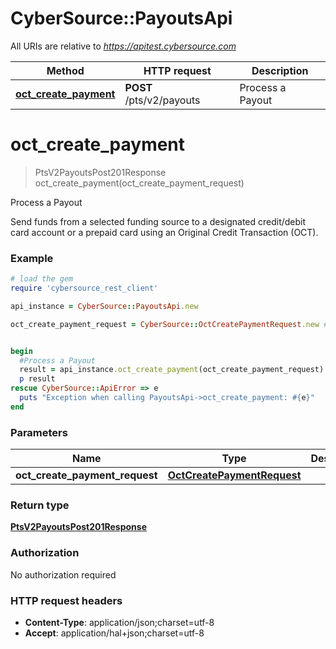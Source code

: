 # CyberSource::PayoutsApi

All URIs are relative to *https://apitest.cybersource.com*

Method | HTTP request | Description
------------- | ------------- | -------------
[**oct_create_payment**](PayoutsApi.md#oct_create_payment) | **POST** /pts/v2/payouts | Process a Payout


# **oct_create_payment**
> PtsV2PayoutsPost201Response oct_create_payment(oct_create_payment_request)

Process a Payout

Send funds from a selected funding source to a designated credit/debit card account or a prepaid card using an Original Credit Transaction (OCT). 

### Example
```ruby
# load the gem
require 'cybersource_rest_client'

api_instance = CyberSource::PayoutsApi.new

oct_create_payment_request = CyberSource::OctCreatePaymentRequest.new # OctCreatePaymentRequest | 


begin
  #Process a Payout
  result = api_instance.oct_create_payment(oct_create_payment_request)
  p result
rescue CyberSource::ApiError => e
  puts "Exception when calling PayoutsApi->oct_create_payment: #{e}"
end
```

### Parameters

Name | Type | Description  | Notes
------------- | ------------- | ------------- | -------------
 **oct_create_payment_request** | [**OctCreatePaymentRequest**](OctCreatePaymentRequest.md)|  | 

### Return type

[**PtsV2PayoutsPost201Response**](PtsV2PayoutsPost201Response.md)

### Authorization

No authorization required

### HTTP request headers

 - **Content-Type**: application/json;charset=utf-8
 - **Accept**: application/hal+json;charset=utf-8



